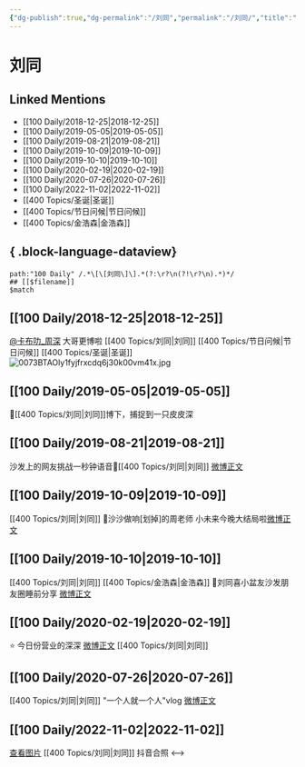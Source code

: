 ```yaml
---
{"dg-publish":true,"dg-permalink":"/刘同","permalink":"/刘同/","title":"刘同","tags":[null],"created":"2022-11-04T18:43:56.000+08:00","updated":"2023-04-10T17:20:19.000+08:00"}
---
```



# 刘同

## Linked Mentions
- [[100 Daily/2018-12-25\|2018-12-25]]
- [[100 Daily/2019-05-05\|2019-05-05]]
- [[100 Daily/2019-08-21\|2019-08-21]]
- [[100 Daily/2019-10-09\|2019-10-09]]
- [[100 Daily/2019-10-10\|2019-10-10]]
- [[100 Daily/2020-02-19\|2020-02-19]]
- [[100 Daily/2020-07-26\|2020-07-26]]
- [[100 Daily/2022-11-02\|2022-11-02]]
- [[400 Topics/圣诞\|圣诞]]
- [[400 Topics/节日问候\|节日问候]]
- [[400 Topics/金浩森\|金浩森]]

{ .block-language-dataview}
---
```expander
path:"100 Daily" /.*\[\[刘同\]\].*(?:\r?\n(?!\r?\n).*)*/
## [[$filename]]
$match
```
## [[100 Daily/2018-12-25\|2018-12-25]]
[@卡布叻_周深](https://weibo.com/n/%E5%8D%A1%E5%B8%83%E5%8F%BB_%E5%91%A8%E6%B7%B1) 大哥更博啦 [[400 Topics/刘同\|刘同]] [[400 Topics/节日问候\|节日问候]] [[400 Topics/圣诞\|圣诞]]  
![0073BTAOly1fyjfrxcdq6j30k00vm41x.jpg](/img/user/Attachments/0073BTAOly1fyjfrxcdq6j30k00vm41x.jpg)

## [[100 Daily/2019-05-05\|2019-05-05]]
🌿[[400 Topics/刘同\|刘同]]博下，捕捉到一只皮皮深
[](https://m.weibo.cn/1670697373/4368719825967705)

## [[100 Daily/2019-08-21\|2019-08-21]]
沙发上的网友挑战一秒钟语音🌿[[400 Topics/刘同\|刘同]]
[微博正文](https://m.weibo.cn/6466290670/4407854188630766)

## [[100 Daily/2019-10-09\|2019-10-09]]
[[400 Topics/刘同\|刘同]]
🍁沙沙做响[划掉]的周老师
小未来今晚大结局啦[微博正文](https://m.weibo.cn/6466290670/4425406654452116)
## [[100 Daily/2019-10-10\|2019-10-10]]
[[400 Topics/刘同\|刘同]] [[400 Topics/金浩森\|金浩森]]
🌟刘同喜小盆友沙发朋友圈睡前分享
[微博正文](https://m.weibo.cn/6466290670/4425989910081292)

## [[100 Daily/2020-02-19\|2020-02-19]]
⭐ 今日份营业的深深 [微博正文](https://weibo.com/detail/4473783378847141) [[400 Topics/刘同\|刘同]]
## [[100 Daily/2020-07-26\|2020-07-26]]
[[400 Topics/刘同\|刘同]] "一个人就一个人"vlog [微博正文](https://m.weibo.cn/6466290670/4531063336740096)
## [[100 Daily/2022-11-02\|2022-11-02]]
[查看图片](https://wx1.sinaimg.cn/large/0088n2Pggy1h7r6tczm3ej30u00u743b.jpg) [[400 Topics/刘同\|刘同]] 抖音合照
<-->
